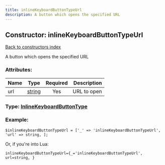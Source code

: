 ```yaml
---
title: inlineKeyboardButtonTypeUrl
description: A button which opens the specified URL
---
```

## Constructor: inlineKeyboardButtonTypeUrl  
[Back to constructors index](index.md)



A button which opens the specified URL

### Attributes:

| Name     |    Type       | Required | Description |
|----------|:-------------:|:--------:|------------:|
|url|[string](../types/string.md) | Yes|URL to open|



### Type: [InlineKeyboardButtonType](../types/InlineKeyboardButtonType.md)


### Example:

```
$inlineKeyboardButtonTypeUrl = ['_' => 'inlineKeyboardButtonTypeUrl', 'url' => string, ];
```  

Or, if you're into Lua:  


```
inlineKeyboardButtonTypeUrl={_='inlineKeyboardButtonTypeUrl', url=string, }

```


